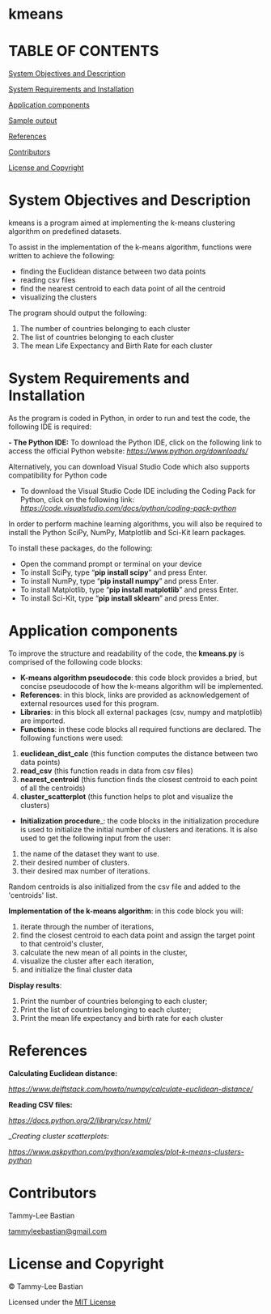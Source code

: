 # kmeans

# TABLE OF CONTENTS #

[System Objectives and Description](#System-Objectives-and-Description)

[System Requirements and Installation](#System-Requirements-and-Installation)

[Application components](#Application-components)

[Sample output](#Sample-output)

[References](#References)

[Contributors](#Contributors)

[License and Copyright](#License-and-Copyright)

# System Objectives and Description
		
kmeans is a program aimed at implementing the k-means clustering algorithm on predefined datasets. 

To assist in the implementation of the k-means algorithm, functions were written to achieve the following:
- finding the Euclidean distance between two data points
- reading csv files 
- find the nearest centroid to each data point of all the centroid 
- visualizing the clusters

The program should output the following:
1. The number of countries belonging to each cluster
2. The list of countries belonging to each cluster
3. The mean Life Expectancy and Birth Rate for each cluster

# System Requirements and Installation 

As the program is coded in Python, in order to run and test the code, the following IDE is required:

__- The Python IDE:__
To download the Python IDE, click on the following link to access the official Python website: 
*https://www.python.org/downloads/*

Alternatively, you can download Visual Studio Code which also supports compatibility for Python code
- To download the Visual Studio Code IDE including the Coding Pack for Python, click on the following link: 
*https://code.visualstudio.com/docs/python/coding-pack-python*

In order to perform machine learning algorithms, you will also be required to install the Python SciPy, 
NumPy, Matplotlib and Sci-Kit learn packages. 

To install these packages, do the following:

- Open the command prompt or terminal on your device
- To install SciPy, type “__pip install scipy__” and press Enter.
- To install NumPy, type “__pip install numpy__” and press Enter.
- To install Matplotlib, type “__pip install matplotlib__” and press Enter.
- To install Sci-Kit, type “__pip install sklearn__” and press Enter.

# Application components

To improve the structure and readability of the code, the __kmeans.py__
is comprised of the following code blocks:

- __K-means algorithm pseudocode__: this code block provides a bried, but concise 
  pseudocode of how the k-means algorithm will be implemented.
- __References__: in this block, links are provided as acknowledgement of external resources used
  for this program.
- __Libraries__: in this block all external packages (csv, numpy and matplotlib) are imported. 
- __Functions__: in these code blocks all required functions are declared. 
The following functions were used:
1. __euclidean_dist_calc__ (this function computes the distance between two data points)
2. __read_csv__ (this function reads in data from csv files)
3. __nearest_centroid__ (this function finds the closest centroid to each point of all the centroids)
4. __cluster_scatterplot__ (this function helps to plot and visualize the clusters)

- __Initialization procedure___: the code blocks in the initialization procedure is used to 
  initialize the initial number of clusters and iterations. 
It is also used to get the following input from the user:
1. the name of the dataset they want to use.
2. their desired number of clusters. 
3. their desired max number of iterations. 

Random centroids is also initialized from the csv file and 
added to the 'centroids' list. 

__Implementation of the k-means algorithm__: 
in this code block you will:
1. iterate through the number of iterations, 
2. find the closest centroid to each data point and assign the target point to that centroid's cluster, 
3. calculate the new mean of all points in the cluster, 
4. visualize the cluster after each iteration,
5. and initialize the final cluster data

__Display results__: 
1. Print the number of countries belonging to each cluster;
2. Print the list of countries belonging to each cluster;
3. Print the mean life expectancy and birth rate for each cluster

# References 

__Calculating Euclidean distance:__

*https://www.delftstack.com/howto/numpy/calculate-euclidean-distance/*

__Reading CSV files:__

*https://docs.python.org/2/library/csv.html/*

__Creating cluster scatterplots:_

*https://www.askpython.com/python/examples/plot-k-means-clusters-python*

# Contributors

Tammy-Lee Bastian

tammyleebastian@gmail.com

# License and Copyright

  © Tammy-Lee Bastian
  
   Licensed under the [MIT License](LICENSE)

  
  



